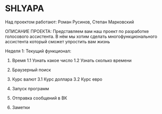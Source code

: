 # SHLYAPA
Над проектом работают: Роман Русинов, Степан Марковский

ОПИСАНИЕ ПРОЕКТА:
Представляем вам наш проект по разработке голосового ассистента. В нём мы хотим сделать многофункционального ассистента который сможет упростить вам жизнь

Неделя 1:
 Текущий функционал:
  1. Время
    1.1 Узнать какое число
    1.2 Узнать сколько времени

  2. Браузерный поиск

  3. Курс валют
    3.1 Курс доллара
    3.2 Курс евро

  4. Запуск программ
  5. Отправка сообщений в ВК
  6. Заметки
